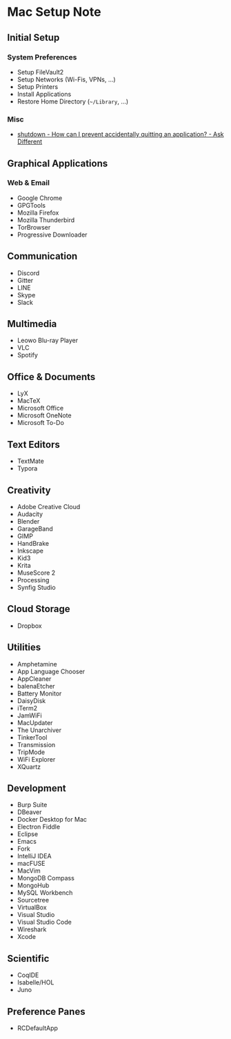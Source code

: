 Mac Setup Note
========================================================================

Initial Setup
------------------------------------------------------------------------

### System Preferences

 * Setup FileVault2
 * Setup Networks (Wi-Fis, VPNs, ...)
 * Setup Printers
 * Install Applications
 * Restore Home Directory (`~/Library`, ...)
 
 ### Misc
 
  * [shutdown - How can I prevent accidentally quitting an application? - Ask Different](https://apple.stackexchange.com/questions/24712/how-can-i-prevent-accidentally-quitting-an-application)
 
Graphical Applications
------------------------------------------------------------------------

### Web & Email

 * Google Chrome
 * GPGTools
 * Mozilla Firefox
 * Mozilla Thunderbird
 * TorBrowser
 * Progressive Downloader

Communication
------------------------------------------------------------------------

 * Discord
 * Gitter
 * LINE
 * Skype
 * Slack
 
Multimedia
------------------------------------------------------------------------

 * Leowo Blu-ray Player
 * VLC
 * Spotify

Office & Documents
------------------------------------------------------------------------

 * LyX
 * MacTeX
 * Microsoft Office
 * Microsoft OneNote
 * Microsoft To-Do
 
Text Editors
------------------------------------------------------------------------

 * TextMate
 * Typora

Creativity
------------------------------------------------------------------------

 * Adobe Creative Cloud
 * Audacity
 * Blender
 * GarageBand
 * GIMP
 * HandBrake
 * Inkscape
 * Kid3
 * Krita
 * MuseScore 2
 * Processing
 * Synfig Studio

Cloud Storage
------------------------------------------------------------------------

 * Dropbox

Utilities
------------------------------------------------------------------------

 * Amphetamine
 * App Language Chooser
 * AppCleaner
 * balenaEtcher
 * Battery Monitor
 * DaisyDisk
 * iTerm2
 * JamWiFi
 * MacUpdater
 * The Unarchiver
 * TinkerTool
 * Transmission
 * TripMode
 * WiFi Explorer
 * XQuartz

Development
------------------------------------------------------------------------

 * Burp Suite
 * DBeaver
 * Docker Desktop for Mac
 * Electron Fiddle
 * Eclipse
 * Emacs
 * Fork
 * IntelliJ IDEA
 * macFUSE
 * MacVim
 * MongoDB Compass
 * MongoHub
 * MySQL Workbench
 * Sourcetree
 * VirtualBox
 * Visual Studio
 * Visual Studio Code
 * Wireshark
 * Xcode

Scientific
------------------------------------------------------------------------

 * CoqIDE
 * Isabelle/HOL
 * Juno

Preference Panes
------------------------------------------------------------------------

 * RCDefaultApp
